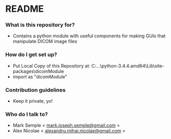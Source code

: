 # README #

### What is this repository for? ###

* Contains a python module with useful components for making GUIs that manipulate DICOM image files

### How do I get set up? ###

* Put Local Copy of this Repository at: C:\...\python-3.4.4.amd64\Lib\site-packages\dicomModule
* import as "dicomModule"

### Contribution guidelines ###

* Keep it private, yo!

### Who do I talk to? ###

* Mark Semple < mark.joseph.semple@gmail.com > 
* Alex Nicolae < alexandru.mihai.nicolae@gmail.com >